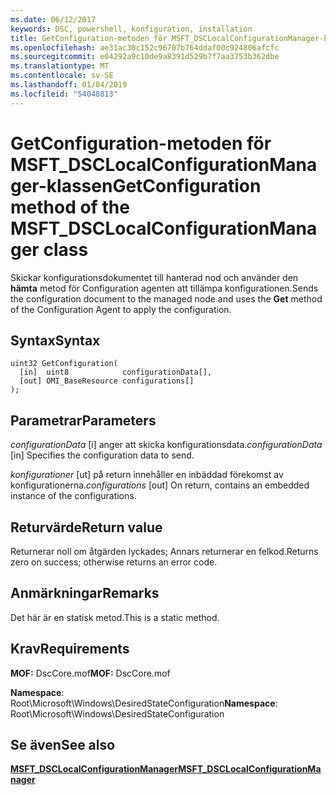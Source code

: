 ```yaml
---
ms.date: 06/12/2017
keywords: DSC, powershell, konfiguration, installation
title: GetConfiguration-metoden för MSFT_DSCLocalConfigurationManager-klassen
ms.openlocfilehash: ae31ac30c152c96707b764ddaf00c924806afcfc
ms.sourcegitcommit: e04292a9c10de9a8391d529b7f7aa3753b362dbe
ms.translationtype: MT
ms.contentlocale: sv-SE
ms.lasthandoff: 01/04/2019
ms.locfileid: "54048813"
---
```

# <a name="getconfiguration-method-of-the-msftdsclocalconfigurationmanager-class"></a><span data-ttu-id="93d5b-103">GetConfiguration-metoden för MSFT_DSCLocalConfigurationManager-klassen</span><span class="sxs-lookup"><span data-stu-id="93d5b-103">GetConfiguration method of the MSFT_DSCLocalConfigurationManager class</span></span>

<span data-ttu-id="93d5b-104">Skickar konfigurationsdokumentet till hanterad nod och använder den **hämta** metod för Configuration agenten att tillämpa konfigurationen.</span><span class="sxs-lookup"><span data-stu-id="93d5b-104">Sends the configuration document to the managed node and uses the **Get** method of the Configuration Agent to apply the configuration.</span></span>

## <a name="syntax"></a><span data-ttu-id="93d5b-105">Syntax</span><span class="sxs-lookup"><span data-stu-id="93d5b-105">Syntax</span></span>

```mof
uint32 GetConfiguration(
  [in]  uint8            configurationData[],
  [out] OMI_BaseResource configurations[]
);
```

## <a name="parameters"></a><span data-ttu-id="93d5b-106">Parametrar</span><span class="sxs-lookup"><span data-stu-id="93d5b-106">Parameters</span></span>

<span data-ttu-id="93d5b-107">*configurationData* \[i\] anger att skicka konfigurationsdata.</span><span class="sxs-lookup"><span data-stu-id="93d5b-107">*configurationData* \[in\] Specifies the configuration data to send.</span></span>

<span data-ttu-id="93d5b-108">*konfigurationer* \[ut\] på return innehåller en inbäddad förekomst av konfigurationerna.</span><span class="sxs-lookup"><span data-stu-id="93d5b-108">*configurations* \[out\] On return, contains an embedded instance of the configurations.</span></span>

## <a name="return-value"></a><span data-ttu-id="93d5b-109">Returvärde</span><span class="sxs-lookup"><span data-stu-id="93d5b-109">Return value</span></span>

<span data-ttu-id="93d5b-110">Returnerar noll om åtgärden lyckades; Annars returnerar en felkod.</span><span class="sxs-lookup"><span data-stu-id="93d5b-110">Returns zero on success; otherwise returns an error code.</span></span>

## <a name="remarks"></a><span data-ttu-id="93d5b-111">Anmärkningar</span><span class="sxs-lookup"><span data-stu-id="93d5b-111">Remarks</span></span>

<span data-ttu-id="93d5b-112">Det här är en statisk metod.</span><span class="sxs-lookup"><span data-stu-id="93d5b-112">This is a static method.</span></span>

## <a name="requirements"></a><span data-ttu-id="93d5b-113">Krav</span><span class="sxs-lookup"><span data-stu-id="93d5b-113">Requirements</span></span>

<span data-ttu-id="93d5b-114">**MOF:** DscCore.mof</span><span class="sxs-lookup"><span data-stu-id="93d5b-114">**MOF:** DscCore.mof</span></span>

<span data-ttu-id="93d5b-115">**Namespace**: Root\Microsoft\Windows\DesiredStateConfiguration</span><span class="sxs-lookup"><span data-stu-id="93d5b-115">**Namespace**: Root\Microsoft\Windows\DesiredStateConfiguration</span></span>

## <a name="see-also"></a><span data-ttu-id="93d5b-116">Se även</span><span class="sxs-lookup"><span data-stu-id="93d5b-116">See also</span></span>

[<span data-ttu-id="93d5b-117">**MSFT_DSCLocalConfigurationManager**</span><span class="sxs-lookup"><span data-stu-id="93d5b-117">**MSFT_DSCLocalConfigurationManager**</span></span>](msft-dsclocalconfigurationmanager.md)